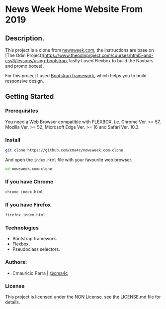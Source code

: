 # News Week Home Website From 2019

## Description.

This project is a clone from [newsweek.com](https://www.newsweek.com), the instructions are base on [The Odin Project](https://www.theodinproject.com/courses/html5-and-css3/lessons/using-bootstrap, lastly I used Flexbox to build the Navbars and promo boxes).

For this project I used [Bootstrap framework](https://getboostrap.com/), which helps you to build responsive design.

## Getting Started

### Prerequisites

You need a Web Browser compatible with FLEXBOX, i.e. Chrome Ver. >= 57, Mozilla Ver. >= 52, Microsoft Edge Ver. >= 16 and Safari Ver. 10.3.

### Install

```sh
git clone https://github.com/cma4c/newsweek.com-clone
```

And open the `index.html` file with your favourite web browser.

```sh
cd newsweek.com-clone
```

### If you have Chrome

```sh
chrome index.html
```

### If you have Firefox

```sh
firefox index.html
```

### Technologies

- Bootstrap framework.
- Flexbox.
- Pseudoclass selectors.

### Authors:

- Cmauricio Parra | [@cma4c](https://twitter.com/@cma4c)

### License

This project is licensed under the NON License. see the LICENSE.md file for details.
